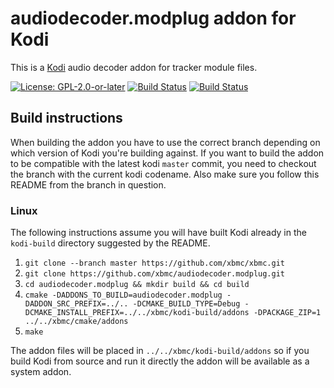 # audiodecoder.modplug addon for Kodi

This is a [Kodi](https://kodi.tv) audio decoder addon for tracker module files.

[![License: GPL-2.0-or-later](https://img.shields.io/badge/License-GPL%20v2+-blue.svg)](LICENSE.md)
[![Build Status](https://travis-ci.org/xbmc/audiodecoder.modplug.svg?branch=Matrix)](https://travis-ci.org/xbmc/audiodecoder.modplug/branches)
[![Build Status](https://dev.azure.com/teamkodi/binary-addons/_apis/build/status/xbmc.audiodecoder.modplug?branchName=Matrix)](https://dev.azure.com/teamkodi/binary-addons/_build/latest?definitionId=7&branchName=Matrix)
<!--- [![Build Status](https://ci.appveyor.com/api/projects/status/github/xbmc/audiodecoder.modplug?branch=Matrix&svg=true)](https://ci.appveyor.com/project/xbmc/audiodecoder-modplug?branch=Matrix) -->

## Build instructions

When building the addon you have to use the correct branch depending on which version of Kodi you're building against. 
If you want to build the addon to be compatible with the latest kodi `master` commit, you need to checkout the branch with the current kodi codename.
Also make sure you follow this README from the branch in question.

### Linux

The following instructions assume you will have built Kodi already in the `kodi-build` directory 
suggested by the README.

1. `git clone --branch master https://github.com/xbmc/xbmc.git`
2. `git clone https://github.com/xbmc/audiodecoder.modplug.git`
3. `cd audiodecoder.modplug && mkdir build && cd build`
4. `cmake -DADDONS_TO_BUILD=audiodecoder.modplug -DADDON_SRC_PREFIX=../.. -DCMAKE_BUILD_TYPE=Debug -DCMAKE_INSTALL_PREFIX=../../xbmc/kodi-build/addons -DPACKAGE_ZIP=1 ../../xbmc/cmake/addons`
5. `make`

The addon files will be placed in `../../xbmc/kodi-build/addons` so if you build Kodi from source and run it directly 
the addon will be available as a system addon.
